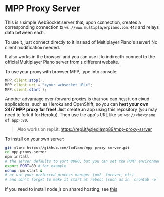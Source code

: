 # MPP Proxy Server
This is a simple WebSocket server that, upon connection, creates a corresponding connection to `ws://www.multiplayerpiano.com:443` and relays data between each.

To use it, just connect directly to it instead of Multiplayer Piano's server! No client modification needed.

It also works in the browser, and you can use it to indirectly connect to the official Multiplayer Piano server from a different website.

To use your proxy with browser MPP, type into console:
```js
MPP.client.stop();
MPP.client.uri = "<your websocket URL>";
MPP.client.start();
```

Another advantage over forward proxies is that you can host it on cloud applications, such as Heroku and OpenShift, so you can **host your own 24/7 MPP proxy for free!** Just create an app using this repository (you may need to fork it for Heroku). Then use the app's URL like so: `ws://<hostname of app>:80`.

> Also works on repl.it: https://repl.it/@ledlamp89/mpp-proxy-server

To install on your own server:
```sh
git clone https://github.com/ledlamp/mpp-proxy-server.git
cd mpp-proxy-server
npm install
# the server defaults to port 8080, but you can set the PORT environment variable
export PORT=80 # for example
nohup npm start &
# or use your preferred process manager (pm2, forever, etc)
# and don't forget to make it start at reboot (such as in `crontab -e` or with `pm2 startup`)
```
If you need to install node.js on shared hosting, see [this](https://gist.github.com/ledlamp/6602505c520e7434d06239a72204091d)
